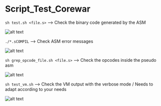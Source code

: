 # Script_Test_Corewar
`sh test.sh <file.s>` --> Check the binary code generated by the ASM

![alt text](https://github.com/vomnes/test_parser/blob/master/Screenshot/Binary_Output.png "Binary Output")

`./*.sCOMPIL` --> Check ASM error messages

![alt text](https://github.com/vomnes/test_parser/blob/master/Screenshot/ASM_Message_Compilator.png "ASM Message Compilator")

`sh grep_opcode_file.sh <file.s>` --> Check the opcodes inside the pseudo asm

![alt text](https://github.com/vomnes/test_parser/blob/master/Screenshot/Check_Opcode.png "Check Opcode")

`sh test_vm.sh` --> Check the VM output with the verbose mode / Needs to adapt according to your needs

![alt text](https://github.com/vomnes/test_parser/blob/master/Screenshot/Check_corewar_verbose.png "Check corewar verbose")